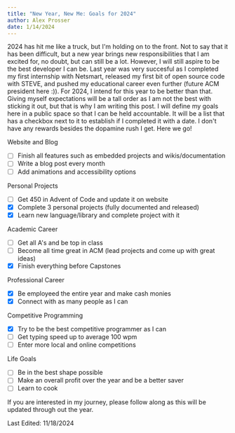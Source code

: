```yaml
---
title: "New Year, New Me: Goals for 2024"
author: Alex Prosser
date: 1/14/2024
---
```


2024 has hit me like a truck, but I'm holding on to the front. Not to say that it has been difficult, but a new year brings new responsibilities that I am excited for, no doubt, but can still be a lot. However, I will still aspire to be the best developer I can be. Last year was very succesful as I completed my first internship with Netsmart, released my first bit of open source code with STEVE, and pushed my educational career even further (future ACM president here :)). For 2024, I intend for this year to be better than that. Giving myself expectations will be a tall order as I am not the best with sticking it out, but that is why I am writing this post. I will define my goals here in a public space so that I can be held accountable. It will be a list that has a checkbox next to it to establish if I completed it with a date. I don't have any rewards besides the dopamine rush I get. Here we go!

Website and Blog

- [ ] Finish all features such as embedded projects and wikis/documentation
- [ ] Write a blog post every month
- [ ] Add animations and accessibility options

Personal Projects

- [ ] Get 450 in Advent of Code and update it on website
- [x] Complete 3 personal projects (fully documented and released)
- [x] Learn new language/library and complete project with it

Academic Career

- [ ] Get all A's and be top in class
- [ ] Become all time great in ACM (lead projects and come up with great ideas)
- [x] Finish everything before Capstones

Professional Career

- [x] Be employeed the entire year and make cash monies
- [x] Connect with as many people as I can

Competitive Programming

- [x] Try to be the best competitive programmer as I can
- [ ] Get typing speed up to average 100 wpm
- [ ] Enter more local and online competitions

Life Goals

- [ ] Be in the best shape possible
- [ ] Make an overall profit over the year and be a better saver
- [ ] Learn to cook

If you are interested in my journey, please follow along as this will be updated through out the year.

Last Edited: 11/18/2024
